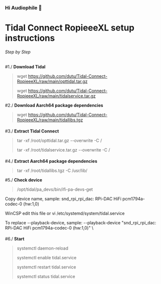 
### Hi Audiophile 👋


# Tidal Connect RopieeeXL setup instructions

###### Step by Step

#1./ **Download Tidal**
> wget https://github.com/dutu/Tidal-Connect-RopieeeXL/raw/main/opttidal.tar.gz
> 
> wget https://github.com/dutu/Tidal-Connect-RopieeeXL/raw/main/tidalservice.tar.gz
>
#2./ **Download Aarch64 package dependencies**
> wget https://github.com/dutu/Tidal-Connect-RopieeeXL/raw/main/tidallibs.tgz
> 
> 
####
####
#3./ **Extract Tidal Connect**
> tar -xf /root/opttidal.tar.gz --overwrite -C /
> 
> tar -xf /root/tidalservice.tar.gz --overwrite -C /
> 
> 
####
####
#4./ **Extract Aarch64 package dependencies**
> tar -xf /root/tidallibs.tgz -C /usr/lib/
>

#5./ **Check device**
> /opt/tidal/pa_devs/bin/ifi-pa-devs-get
> 
Copy device name, sample: snd_rpi_rpi_dac: RPi-DAC HiFi pcm1794a-codec-0 (hw:1,0)
> 
WinCSP edit this file or vi /etc/systemd/system/tidal.service
> 
To replace --playback-device, sample: --playback-device "snd_rpi_rpi_dac: RPi-DAC HiFi pcm1794a-codec-0 (hw:1,0)" \
> 
####

####
####
#6./ **Start**
> systemctl daemon-reload
> 
> systemctl enable tidal.service
> 
> systemctl restart tidal.service
> 
> systemctl status tidal.service
> 
####
####
